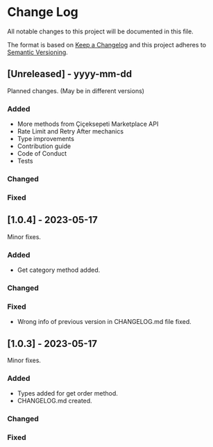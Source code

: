 # Change Log
All notable changes to this project will be documented in this file.

The format is based on [Keep a Changelog](http://keepachangelog.com/)
and this project adheres to [Semantic Versioning](http://semver.org/).

## [Unreleased] - yyyy-mm-dd
Planned changes. (May be in different versions)
### Added
- More methods from Çiçeksepeti Marketplace API
- Rate Limit and Retry After mechanics
- Type improvements
- Contribution guide
- Code of Conduct
- Tests
### Changed
### Fixed

## [1.0.4] - 2023-05-17
Minor fixes.
### Added
- Get category method added.
### Changed
### Fixed
- Wrong info of previous version in CHANGELOG.md file fixed.

## [1.0.3] - 2023-05-17
Minor fixes.
### Added
- Types added for get order method.
- CHANGELOG.md created. 
### Changed
### Fixed